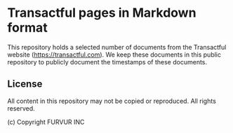 # Transactful pages in Markdown format

This repository holds a selected number of documents from the Transactful website (https://transactful.com). We keep these documents in this public repository to publicly document the timestamps of these documents.

## License

All content in this repository may not be copied or reproduced. All rights reserved.

(c) Copyright FURVUR INC
